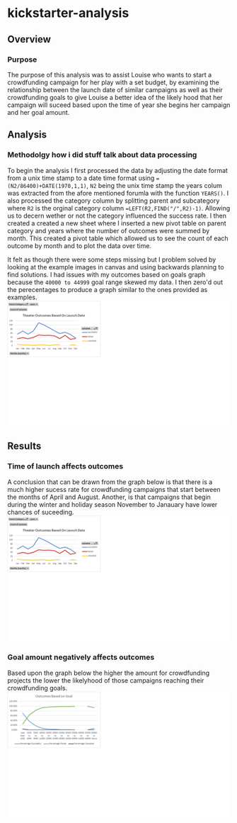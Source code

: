 # kickstarter-analysis
## Overview
### Purpose
The purpose of this analysis was to assist Louise who wants to start a crowdfunding campaign for her play with a set budget, by examining the relationship between the launch date of similar campaigns as well as their crowdfunding goals to give Louise a better idea of the likely hood that her campaign will suceed based upon the time of year she begins her campaign and her goal amount.
## Analysis
### Methodolgy how i did stuff talk about data processing 
To begin the analysis I first processed the data by adjusting the date format from a unix time stamp to a date time format using `=(N2/86400)+DATE(1970,1,1)`, `N2` being the unix time stamp the years colum was extracted from the afore mentioned forumla with the function `YEARS()`.
I also processed the category column by splitting parent and subcategory where `R2` is the orginal category column `=LEFT(R2,FIND("/",R2)-1)`. Allowing us to decern wether or not the category influenced the success rate.
I then created a created a new sheet where I inserted a new pivot table on parent category and years where the number of outcomes were summed by month. This created a pivot table which allowed us to see the count of each outcome by month and to plot the data over time.

It felt as though there were some steps missing but I problem solved by looking at the example images in canvas and using backwards planning to find solutions. I had issues with my outcomes based on goals graph because the `40000 to 44999` goal range skewed my data. I then zero'd out the perecentages to produce a graph similar to the ones provided as examples. 
![Image](Theater_Outcomes_vs_Launch.png)
## Results
### Time of launch affects outcomes
A conclusion that can be drawn from the graph below is that there is a much higher sucess rate for crowdfunding campaigns that start between the months of April and August. Another, is that campaigns that begin during the winter and holiday season November to Janauary have lower chances of suceeding. 
![Image](Theater_Outcomes_vs_Launch.png)
### Goal amount negatively affects outcomes
Based upon the graph below the higher the amount for crowdfunding projects the lower the likelyhood of those campaigns reaching their crowdfunding goals. 
![image](Outcomes_vs_Goals.png)

